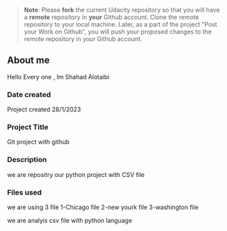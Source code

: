 >**Note**: Please **fork** the current Udacity repository so that you will have a **remote** repository in **your** Github account. Clone the remote repository to your local machine. Later, as a part of the project "Post your Work on Github", you will push your proposed changes to the remote repository in your Github account.

## About me 
Hello Every one , Im Shahad Alotaibi 

### Date created
Project created 28/1/2023

### Project Title
Git project with github 

### Description
we are repositry our python project with CSV file  

### Files used
we are using 3 file 
1-Chicago file 
2-new yourk file 
3-washington file 

we are analyis csv file with python language 


